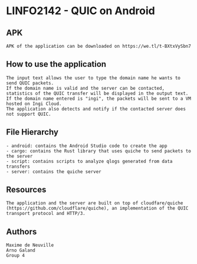 # LINFO2142 - QUIC on Android

## APK
    APK of the application can be downloaded on https://we.tl/t-BXtxVySbn7

## How to use the application
    The input text allows the user to type the domain name he wants to send QUIC packets.
    If the domain name is valid and the server can be contacted, statistics of the QUIC transfer will be displayed in the output text. 
    If the domain name entered is "ingi", the packets will be sent to a VM hosted on Ingi Cloud.
    The application also detects and notify if the contacted server does not support QUIC.
    
## File Hierarchy
    - android: contains the Android Studio code to create the app
    - cargo: contains the Rust library that uses quiche to send packets to the server
    - script: contains scripts to analyze qlogs generated from data transfers
    - server: contains the quiche server
    
## Resources
    The application and the server are built on top of cloudfare/quiche (https://github.com/cloudflare/quiche), an implementation of the QUIC transport protocol and HTTP/3.
    
## Authors
    Maxime de Neuville
    Arno Galand
    Group 4